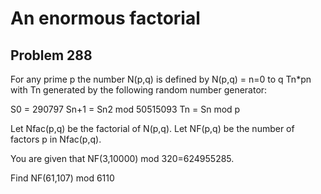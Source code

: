 #  An enormous factorial
## Problem 288



For any prime p the number N(p,q) is defined by
N(p,q) = n=0 to q Tn*pn with Tn generated by the following random number generator:

S0 = 290797
Sn+1 = Sn2 mod 50515093
Tn = Sn mod p


Let Nfac(p,q) be the factorial of N(p,q).
Let NF(p,q) be the number of factors p in Nfac(p,q).


You are given that NF(3,10000) mod 320=624955285.


Find NF(61,107) mod 6110

    




